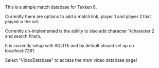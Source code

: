 This is a simple match database for Tekken 8.

Currently there are options to add a match link, player 1 and player 2 that played in the set.  

Currently un-implemented is the ability to also add character 1/character 2 and search filters.

It is currently setup with SQLITE and by default should set up on localhost:7281

Select "VideoDatabase" to access the main video database page!
